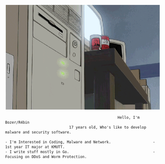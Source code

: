 <p align="center">
    <img src="qweqweqweqwe.gif" alt="----">
</p>

                                                       Hello, I'm Bozer/R4bin
                                 17 years old, Who's like to develop malware and security software.

    - I'm Interested in Coding, Malware and Network.                   - 1st year IT major at KMUTT.
    - I write stuff mostly in Go.                                      - Focusing on DDoS and Worm Protection.
